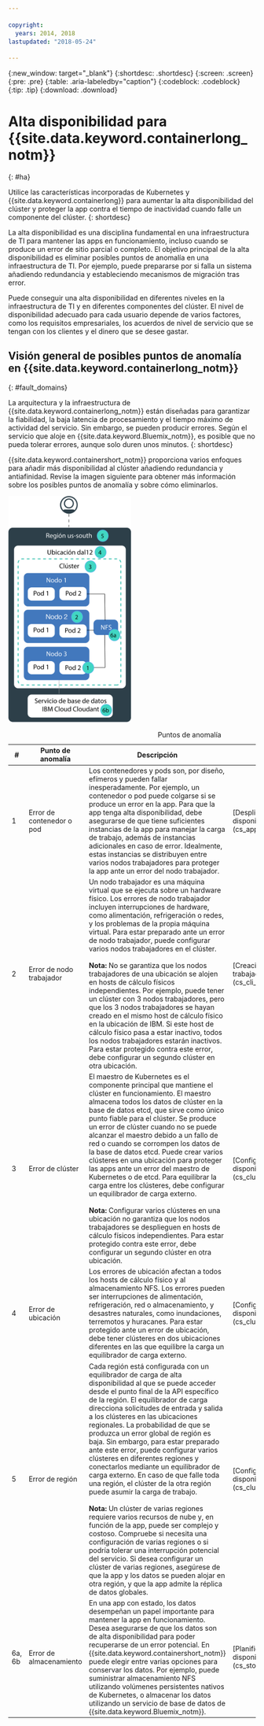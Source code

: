 ```yaml
---

copyright:
  years: 2014, 2018
lastupdated: "2018-05-24"

---
```


{:new_window: target="_blank"}
{:shortdesc: .shortdesc}
{:screen: .screen}
{:pre: .pre}
{:table: .aria-labeledby="caption"}
{:codeblock: .codeblock}
{:tip: .tip}
{:download: .download}




# Alta disponibilidad para {{site.data.keyword.containerlong_notm}}
{: #ha}

Utilice las características incorporadas de Kubernetes y {{site.data.keyword.containerlong}} para aumentar la alta disponibilidad del clúster y proteger la app contra el tiempo de inactividad cuando falle un componente del clúster.
{: shortdesc}

La alta disponibilidad es una disciplina fundamental en una infraestructura de TI para mantener las apps en funcionamiento, incluso cuando se produce un error de sitio parcial o completo. El objetivo principal de la alta disponibilidad es eliminar posibles puntos de anomalía en una infraestructura de TI. Por ejemplo, puede prepararse por si falla un sistema añadiendo redundancia y estableciendo mecanismos de migración tras error.

Puede conseguir una alta disponibilidad en diferentes niveles en la infraestructura de TI y en diferentes componentes del clúster. El nivel de disponibilidad adecuado para cada usuario depende de varios factores, como los requisitos empresariales, los acuerdos de nivel de servicio que se tengan con los clientes y el dinero que se desee gastar.

## Visión general de posibles puntos de anomalía en {{site.data.keyword.containerlong_notm}}
{: #fault_domains} 

La arquitectura y la infraestructura de {{site.data.keyword.containerlong_notm}} están diseñadas para garantizar la fiabilidad, la baja latencia de procesamiento y el tiempo máximo de actividad del servicio. Sin embargo, se pueden producir errores. Según el servicio que aloje en {{site.data.keyword.Bluemix_notm}}, es posible que no pueda tolerar errores, aunque solo duren unos minutos.
{: shortdesc}

{{site.data.keyword.containershort_notm}} proporciona varios enfoques para añadir más disponibilidad al clúster añadiendo redundancia y antiafinidad. Revise la imagen siguiente para obtener más información sobre los posibles puntos de anomalía y sobre cómo eliminarlos.

<img src="images/cs_failure_ov.png" alt="Visión general de dominios de error en un clúster de alta disponibilidad dentro de una región de {{site.data.keyword.containershort_notm}}." width="250" style="width:250px; border-style: none"/>


<table summary="La tabla muestra los puntos de anomalía en {{site.data.keyword.containershort_notm}}. Las filas se leen de izquierda a derecha, con el número de punto de anomalía en la columna uno, el título del punto de anomalía en la columna dos, una descripción en la columna tres y un enlace a la documentación en la columna cuatro.">
<caption>Puntos de anomalía</caption>
<col width="3%">
<col width="10%">
<col width="70%">
<col width="17%">
  <thead>
  <th>#</th>
  <th>Punto de anomalía</th>
  <th>Descripción</th>
  <th>Enlace a documentación</th>
  </thead>
  <tbody>
    <tr>
      <td>1</td>
      <td>Error de contenedor o pod</td>
      <td>Los contenedores y pods son, por diseño, efímeros y pueden fallar inesperadamente. Por ejemplo, un contenedor o pod puede colgarse si se produce un error en la app. Para que la app tenga alta disponibilidad, debe asegurarse de que tiene suficientes instancias de la app para manejar la carga de trabajo, además de instancias adicionales en caso de error. Idealmente, estas instancias se distribuyen entre varios nodos trabajadores para proteger la app ante un error del nodo trabajador.</td>
      <td>[Despliegue de apps de alta disponibilidad.](cs_app.html#highly_available_apps)</td>
  </tr>
  <tr>
    <td>2</td>
    <td>Error de nodo trabajador</td>
    <td>Un nodo trabajador es una máquina virtual que se ejecuta sobre un hardware físico. Los errores de nodo trabajador incluyen interrupciones de hardware, como alimentación, refrigeración o redes, y los problemas de la propia máquina virtual. Para estar preparado ante un error de nodo trabajador, puede configurar varios nodos trabajadores en el clúster. <br/><br/><strong>Nota:</strong> No se garantiza que los nodos trabajadores de una ubicación se alojen en hosts de cálculo físicos independientes. Por ejemplo, puede tener un clúster con 3 nodos trabajadores, pero que los 3 nodos trabajadores se hayan creado en el mismo host de cálculo físico en la ubicación de IBM. Si este host de cálculo físico pasa a estar inactivo, todos los nodos trabajadores estarán inactivos. Para estar protegido contra este error, debe configurar un segundo clúster en otra ubicación.</td>
    <td>[Creación de clústeres con varios nodos trabajadores.](cs_cli_reference.html#cs_cluster_create)</td>
  </tr>
  <tr>
    <td>3</td>
    <td>Error de clúster</td>
    <td>El maestro de Kubernetes es el componente principal que mantiene el clúster en funcionamiento. El maestro almacena todos los datos de clúster en la base de datos etcd, que sirve como único punto fiable para el clúster. Se produce un error de clúster cuando no se puede alcanzar el maestro debido a un fallo de red o cuando se corrompen los datos de la base de datos etcd. Puede crear varios clústeres en una ubicación para proteger las apps ante un error del maestro de Kubernetes o de etcd. Para equilibrar la carga entre los clústeres, debe configurar un equilibrador de carga externo. <br/><br/><strong>Nota:</strong> Configurar varios clústeres en una ubicación no garantiza que los nodos trabajadores se desplieguen en hosts de cálculo físicos independientes. Para estar protegido contra este error, debe configurar un segundo clúster en otra ubicación.</td>
    <td>[Configuración de clústeres de alta disponibilidad.](cs_clusters.html#planning_clusters)</td>
  </tr>
  <tr>
    <td>4</td>
    <td>Error de ubicación</td>
    <td>Los errores de ubicación afectan a todos los hosts de cálculo físico y al almacenamiento NFS. Los errores pueden ser interrupciones de alimentación, refrigeración, red o almacenamiento, y desastres naturales, como inundaciones, terremotos y huracanes. Para estar protegido ante un error de ubicación, debe tener clústeres en dos ubicaciones diferentes en las que equilibre la carga un equilibrador de carga externo.</td>
    <td>[Configuración de clústeres de alta disponibilidad.](cs_clusters.html#planning_clusters)</td>
  </tr>
  <tr>
    <td>5</td>
    <td>Error de región</td>
    <td>Cada región está configurada con un equilibrador de carga de alta disponibilidad al que se puede acceder desde el punto final de la API específico de la región. El equilibrador de carga direcciona solicitudes de entrada y salida a los clústeres en las ubicaciones regionales. La probabilidad de que se produzca un error global de región es baja. Sin embargo, para estar preparado ante este error, puede configurar varios clústeres en diferentes regiones y conectarlos mediante un equilibrador de carga externo. En caso de que falle toda una región, el clúster de la otra región puede asumir la carga de trabajo. <br/><br/><strong>Nota:</strong> Un clúster de varias regiones requiere varios recursos de nube y, en función de la app, puede ser complejo y costoso. Compruebe si necesita una configuración de varias regiones o si podría tolerar una interrupción potencial del servicio. Si desea configurar un clúster de varias regiones, asegúrese de que la app y los datos se pueden alojar en otra región, y que la app admite la réplica de datos globales.</td>
    <td>[Configuración de clústeres de alta disponibilidad.](cs_clusters.html#planning_clusters)</td>
  </tr>
  <tr>
    <td>6a, 6b</td>
    <td>Error de almacenamiento</td>
    <td>En una app con estado, los datos desempeñan un papel importante para mantener la app en funcionamiento. Desea asegurarse de que los datos son de alta disponibilidad para poder recuperarse de un error potencial. En {{site.data.keyword.containershort_notm}} puede elegir entre varias opciones para conservar los datos. Por ejemplo, puede suministrar almacenamiento NFS utilizando volúmenes persistentes nativos de Kubernetes, o almacenar los datos utilizando un servicio de base de datos de {{site.data.keyword.Bluemix_notm}}.</td>
    <td>[Planificación de datos de alta disponibilidad.](cs_storage.html#planning)</td>
  </tr>
  </tbody>
  </table>



